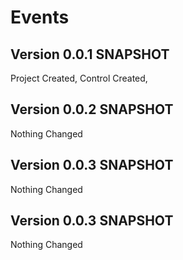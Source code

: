 # Events
## Version 0.0.1 SNAPSHOT
Project Created,
Control Created,

## Version 0.0.2 SNAPSHOT
Nothing Changed

## Version 0.0.3 SNAPSHOT
Nothing Changed

## Version 0.0.3 SNAPSHOT
Nothing Changed
